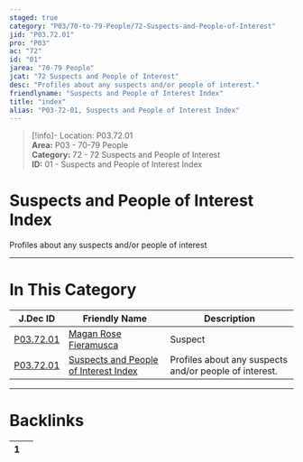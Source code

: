 ```yaml
---  
staged: true  
category: "P03/70-to-79-People/72-Suspects-and-People-of-Interest"  
jid: "P03.72.01"  
pro: "P03"  
ac: "72"  
id: "01"  
jarea: "70-79 People"  
jcat: "72 Suspects and People of Interest"  
desc: "Profiles about any suspects and/or people of interest."  
friendlyname: "Suspects and People of Interest Index"  
title: "index"  
alias: "P03-72-01, Suspects and People of Interest Index"  
---  
```

>[!info]- Location: P03.72.01  
>**Area:** P03 - 70-79 People  
>**Category:** 72 - 72 Suspects and People of Interest  
>**ID:** 01 - Suspects and People of Interest Index  
  
# Suspects and People of Interest Index  
  
Profiles about any suspects and/or people of interest  
   
  
  
---  
# In This Category  
  
| J.Dec ID                                                                                                                | Friendly Name                                                                                                                       | Description                                            |  
| ----------------------------------------------------------------------------------------------------------------------- | ----------------------------------------------------------------------------------------------------------------------------------- | ------------------------------------------------------ |  
| [P03.72.01](./01-Magen-Rose-Fieramusca.md#) | [Magan Rose Fieramusca](./01-Magen-Rose-Fieramusca.md#) | Suspect                                                |  
| [P03.72.01](index.md#)                    | [Suspects and People of Interest Index](index.md#)    | Profiles about any suspects and/or people of interest. |  
  
  
---  
# Backlinks  
<div><table class="dataview table-view-table"><thead class="table-view-thead"><tr class="table-view-tr-header"><th class="table-view-th"><span></span><span class="dataview small-text">1</span></th><th class="table-view-th"><span></span></th></tr></thead><tbody class="table-view-tbody"></tbody></table></div>